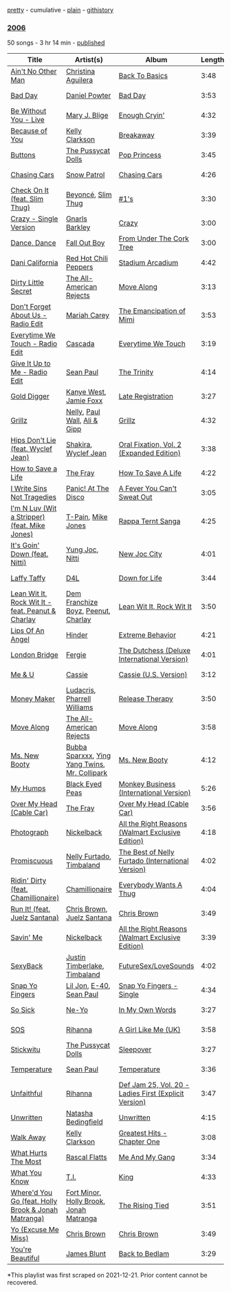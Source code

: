 [pretty](/playlists/pretty/1Gn0PYtF7VmfuZD0Gb91fN.md) - cumulative - [plain](/playlists/plain/1Gn0PYtF7VmfuZD0Gb91fN) - [githistory](https://github.githistory.xyz/mackorone/spotify-playlist-archive/blob/main/playlists/plain/1Gn0PYtF7VmfuZD0Gb91fN)

### [2006](https://open.spotify.com/playlist/1Gn0PYtF7VmfuZD0Gb91fN)

> 

50 songs - 3 hr 14 min - [published](https://open.spotify.com/playlist/67s2LPYfuTJteAVAuyhfci)

| Title | Artist(s) | Album | Length | Added | Removed |
|---|---|---|---|---|---|
| [Ain't No Other Man](https://open.spotify.com/track/6FCekHIwxq4jn9n0lQ1eXD) | [Christina Aguilera](https://open.spotify.com/artist/1l7ZsJRRS8wlW3WfJfPfNS) | [Back To Basics](https://open.spotify.com/album/0vlYYvdVh1yfR2lfwgkypu) | 3:48 | 2013-06-27 |  |
| [Bad Day](https://open.spotify.com/track/5rYvoJOJ0y8AYodTdf3Wxi) | [Daniel Powter](https://open.spotify.com/artist/7xTcuBOIAAIGDOSvwYFPzk) | [Bad Day](https://open.spotify.com/album/2oN3j2B7S4kiLrfNJvHeLz) | 3:53 | 2013-06-27 |  |
| [Be Without You \- Live](https://open.spotify.com/track/7xXRMilJGsz7owl85rET4E) | [Mary J\. Blige](https://open.spotify.com/artist/1XkoF8ryArs86LZvFOkbyr) | [Enough Cryin'](https://open.spotify.com/album/2Ke24Pt2r81zAXN5F9gZaB) | 4:32 | 2013-06-27 |  |
| [Because of You](https://open.spotify.com/track/3PHYPaguCDKLK1a9cp3uXZ) | [Kelly Clarkson](https://open.spotify.com/artist/3BmGtnKgCSGYIUhmivXKWX) | [Breakaway](https://open.spotify.com/album/3xkK5tqB1kP84ZzWPnJ1x3) | 3:39 | 2013-06-27 |  |
| [Buttons](https://open.spotify.com/track/1lWHrTcVpuvv6i5yPioXa4) | [The Pussycat Dolls](https://open.spotify.com/artist/6wPhSqRtPu1UhRCDX5yaDJ) | [Pop Princess](https://open.spotify.com/album/5Z8U5fILGXblN7mv60SAbQ) | 3:45 | 2013-06-27 |  |
| [Chasing Cars](https://open.spotify.com/track/0rpIH5otu7ykvZPdcQuRPh) | [Snow Patrol](https://open.spotify.com/artist/3rIZMv9rysU7JkLzEaC5Jp) | [Chasing Cars](https://open.spotify.com/album/7sIFeqEnu7ZjmbIN6463x9) | 4:26 | 2013-06-27 |  |
| [Check On It \(feat\. Slim Thug\)](https://open.spotify.com/track/3fGbA610AWjHqYuuFIgnHL) | [Beyoncé](https://open.spotify.com/artist/6vWDO969PvNqNYHIOW5v0m), [Slim Thug](https://open.spotify.com/artist/0st5vgzw9XkH5ALJiUM1lE) | [\#1's](https://open.spotify.com/album/01gnLdVDtDGFd8nmLL1U18) | 3:30 | 2013-06-27 |  |
| [Crazy \- Single Version](https://open.spotify.com/track/6FlAGda9qkDhTU7ctFM4uG) | [Gnarls Barkley](https://open.spotify.com/artist/5SbkVQYYzlw1kte75QIabH) | [Crazy](https://open.spotify.com/album/323bSBwrb7OYVl545Ea9Rw) | 3:00 | 2013-06-27 |  |
| [Dance, Dance](https://open.spotify.com/track/4QIAVbGpeb5RdAGW66kY2h) | [Fall Out Boy](https://open.spotify.com/artist/4UXqAaa6dQYAk18Lv7PEgX) | [From Under The Cork Tree](https://open.spotify.com/album/0L0mzP8RGm5SNlwgZfBuxW) | 3:00 | 2013-06-27 |  |
| [Dani California](https://open.spotify.com/track/10Nmj3JCNoMeBQ87uw5j8k) | [Red Hot Chili Peppers](https://open.spotify.com/artist/0L8ExT028jH3ddEcZwqJJ5) | [Stadium Arcadium](https://open.spotify.com/album/7xl50xr9NDkd3i2kBbzsNZ) | 4:42 | 2013-06-27 |  |
| [Dirty Little Secret](https://open.spotify.com/track/5ZdzNVOmCSp5HFLk0EgvJS) | [The All\-American Rejects](https://open.spotify.com/artist/3vAaWhdBR38Q02ohXqaNHT) | [Move Along](https://open.spotify.com/album/03kOqFjrxiwkgvj2ExN6ii) | 3:13 | 2013-06-27 |  |
| [Don't Forget About Us \- Radio Edit](https://open.spotify.com/track/4eHMRKYFZvDyznWMoToX2J) | [Mariah Carey](https://open.spotify.com/artist/4iHNK0tOyZPYnBU7nGAgpQ) | [The Emancipation of Mimi](https://open.spotify.com/album/2ttLsnGoW8PrCu4wYUO226) | 3:53 | 2013-06-27 |  |
| [Everytime We Touch \- Radio Edit](https://open.spotify.com/track/6MjljecHzHelUDismyKkba) | [Cascada](https://open.spotify.com/artist/0N0d3kjwdY2h7UVuTdJGfp) | [Everytime We Touch](https://open.spotify.com/album/5DvuKZTzEKjm0oUuhP237C) | 3:19 | 2013-06-27 |  |
| [Give It Up to Me \- Radio Edit](https://open.spotify.com/track/7dGjNMCuqquUPJcOb3oh3m) | [Sean Paul](https://open.spotify.com/artist/3Isy6kedDrgPYoTS1dazA9) | [The Trinity](https://open.spotify.com/album/5dllg7LmHBB2pOSzr9aOg0) | 4:14 | 2013-06-27 |  |
| [Gold Digger](https://open.spotify.com/track/5XJJdNPkwmbUwE79gv0NxK) | [Kanye West](https://open.spotify.com/artist/5K4W6rqBFWDnAN6FQUkS6x), [Jamie Foxx](https://open.spotify.com/artist/7LnaAXbDVIL75IVPnndf7w) | [Late Registration](https://open.spotify.com/album/4GRDFQ9HRoO0by8H0r2a3I) | 3:27 | 2013-06-27 |  |
| [Grillz](https://open.spotify.com/track/7fnY0ec4B3SbcsJoaIIXIa) | [Nelly](https://open.spotify.com/artist/2gBjLmx6zQnFGQJCAQpRgw), [Paul Wall](https://open.spotify.com/artist/0k7Xl1pqI3tu8sSEjo5oEg), [Ali & Gipp](https://open.spotify.com/artist/01ZpL2TZ4QxYNDLc70RIiT) | [Grillz](https://open.spotify.com/album/0uX4WinA4ouMspCTGyQvcK) | 4:32 | 2013-06-27 |  |
| [Hips Don't Lie \(feat\. Wyclef Jean\)](https://open.spotify.com/track/3ZFTkvIE7kyPt6Nu3PEa7V) | [Shakira](https://open.spotify.com/artist/0EmeFodog0BfCgMzAIvKQp), [Wyclef Jean](https://open.spotify.com/artist/7aBzpmFXB4WWpPl2F7RjBe) | [Oral Fixation, Vol\. 2 \(Expanded Edition\)](https://open.spotify.com/album/5ppnlEoj4HdRRdRihnY3jU) | 3:38 | 2013-06-27 |  |
| [How to Save a Life](https://open.spotify.com/track/5fVZC9GiM4e8vu99W0Xf6J) | [The Fray](https://open.spotify.com/artist/0zOcE3mg9nS6l3yxt1Y0bK) | [How To Save A Life](https://open.spotify.com/album/1IM3GwptCGYjRkzCBolyFK) | 4:22 | 2013-06-27 |  |
| [I Write Sins Not Tragedies](https://open.spotify.com/track/5cY8y2XgOfkAh4kSWLFKkz) | [Panic! At The Disco](https://open.spotify.com/artist/20JZFwl6HVl6yg8a4H3ZqK) | [A Fever You Can't Sweat Out](https://open.spotify.com/album/01hp4DvayKlnqUQrmk0vvz) | 3:05 | 2013-06-27 |  |
| [I'm N Luv \(Wit a Stripper\) \(feat\. Mike Jones\)](https://open.spotify.com/track/1lih9AUGlOI2qbAkptdBsr) | [T\-Pain](https://open.spotify.com/artist/3aQeKQSyrW4qWr35idm0cy), [Mike Jones](https://open.spotify.com/artist/07VmOvmuBp9G0gb8BTrpn0) | [Rappa Ternt Sanga](https://open.spotify.com/album/67kj88d9xbscqqG8EdMpIu) | 4:25 | 2013-06-27 |  |
| [It's Goin' Down \(feat\. Nitti\)](https://open.spotify.com/track/05Sgj1Hx03ZXc57gsV1kfX) | [Yung Joc](https://open.spotify.com/artist/23LbwefIODbyGdRbAz3urj), [Nitti](https://open.spotify.com/artist/5jx1ZcYEEgdi86Gzc4T7Jq) | [New Joc City](https://open.spotify.com/album/1Lr1TMh8vcdD3OvrzQTGVn) | 4:01 | 2013-06-27 |  |
| [Laffy Taffy](https://open.spotify.com/track/2ajhenDRiiAnCHHjsIOHhJ) | [D4L](https://open.spotify.com/artist/4AllEJE7mVkhhyUV6DjqPz) | [Down for Life](https://open.spotify.com/album/5PE3OnyEPOlTShpjij8Wfp) | 3:44 | 2013-06-27 |  |
| [Lean Wit It, Rock Wit It \- feat\. Peanut & Charlay](https://open.spotify.com/track/0YsNWdVVmu2fTq8iRNIePT) | [Dem Franchize Boyz](https://open.spotify.com/artist/0VKTLKamj4IH8OfQbUL0kq), [Peenut](https://open.spotify.com/artist/3wbfscRIbtNexMieRZfrVT), [Charlay](https://open.spotify.com/artist/4FZBzAqTsS12zKdb9Gr2uz) | [Lean Wit It, Rock Wit It](https://open.spotify.com/album/64c2vXNv4mZc4GHdmZBpOn) | 3:50 | 2013-06-27 |  |
| [Lips Of An Angel](https://open.spotify.com/track/0MZE9mU5RSjr3gAILc1oVX) | [Hinder](https://open.spotify.com/artist/6BMhCQJYHxxKAeqYS1p5rY) | [Extreme Behavior](https://open.spotify.com/album/4N1DbNt6qiYj7WHyMlRjoC) | 4:21 | 2013-06-27 |  |
| [London Bridge](https://open.spotify.com/track/5QXNSOnNrfKP6cisF0rpxV) | [Fergie](https://open.spotify.com/artist/3r17AfJCCUqC9Lf0OAc73G) | [The Dutchess \(Deluxe International Version\)](https://open.spotify.com/album/4WzNe7tHROZltrKNa8gsRj) | 4:01 | 2013-06-27 |  |
| [Me & U](https://open.spotify.com/track/7k6IzwMGpxnRghE7YosnXT) | [Cassie](https://open.spotify.com/artist/27FGXRNruFoOdf1vP8dqcH) | [Cassie \(U.S\. Version\)](https://open.spotify.com/album/0j1qzjaJmsF1FkcICf3hRu) | 3:12 | 2013-06-27 |  |
| [Money Maker](https://open.spotify.com/track/1bTqY43CvfJHPiPN0PTv7i) | [Ludacris](https://open.spotify.com/artist/3ipn9JLAPI5GUEo4y4jcoi), [Pharrell Williams](https://open.spotify.com/artist/2RdwBSPQiwcmiDo9kixcl8) | [Release Therapy](https://open.spotify.com/album/3Z5H4nIHyXElLVgjs7Wsy9) | 3:50 | 2013-06-27 |  |
| [Move Along](https://open.spotify.com/track/58HpsDKeYoLtNhXFQyQmz5) | [The All\-American Rejects](https://open.spotify.com/artist/3vAaWhdBR38Q02ohXqaNHT) | [Move Along](https://open.spotify.com/album/03kOqFjrxiwkgvj2ExN6ii) | 3:58 | 2013-06-27 |  |
| [Ms\. New Booty](https://open.spotify.com/track/0k6HUzaRHpQ3eEWr1C7Esh) | [Bubba Sparxxx](https://open.spotify.com/artist/3RPYHNSwe3w0mtfJwKIN9P), [Ying Yang Twins](https://open.spotify.com/artist/44PA0rCQXikgOWbfY7Fq7m), [Mr\. Collipark](https://open.spotify.com/artist/3EtuDyQhDQYISGg1DU5qZj) | [Ms\. New Booty](https://open.spotify.com/album/6Nu5K9Mpb5qYi1e7DGESse) | 4:12 | 2013-06-27 |  |
| [My Humps](https://open.spotify.com/track/2tVouQintSo2ffjVgnv6Sh) | [Black Eyed Peas](https://open.spotify.com/artist/1yxSLGMDHlW21z4YXirZDS) | [Monkey Business \(International Version\)](https://open.spotify.com/album/6Cu5XkN2BOy4XZxs3tmiuj) | 5:26 | 2013-06-27 |  |
| [Over My Head \(Cable Car\)](https://open.spotify.com/track/6c8QH9FMFKj0ZgNeiyOx4v) | [The Fray](https://open.spotify.com/artist/0zOcE3mg9nS6l3yxt1Y0bK) | [Over My Head \(Cable Car\)](https://open.spotify.com/album/0NgiEbNqjo4ZqnSuMApXHz) | 3:56 | 2013-06-27 |  |
| [Photograph](https://open.spotify.com/track/2tD8PDBMlo9xTo3JC8kz90) | [Nickelback](https://open.spotify.com/artist/6deZN1bslXzeGvOLaLMOIF) | [All the Right Reasons \(Walmart Exclusive Edition\)](https://open.spotify.com/album/74qGFpCx9XpFaZUnqqdDtb) | 4:18 | 2013-06-27 |  |
| [Promiscuous](https://open.spotify.com/track/7cUhxtLxcNZXV6Qdpi8PTO) | [Nelly Furtado](https://open.spotify.com/artist/2jw70GZXlAI8QzWeY2bgRc), [Timbaland](https://open.spotify.com/artist/5Y5TRrQiqgUO4S36tzjIRZ) | [The Best of Nelly Furtado \(International Version\)](https://open.spotify.com/album/2vCWHXLetotBI8ETx7TICg) | 4:02 | 2013-06-27 |  |
| [Ridin' Dirty \(feat\. Chamillionaire\)](https://open.spotify.com/track/2cq69jrDBC5gqKh6HvzwUG) | [Chamillionaire](https://open.spotify.com/artist/6vdMPayKk8YJxxeNP5oMCb) | [Everybody Wants A Thug](https://open.spotify.com/album/1NO8hXsBkDrX9APjPjDPDE) | 4:04 | 2013-06-27 |  |
| [Run It! \(feat\. Juelz Santana\)](https://open.spotify.com/track/4Zq1qPSAWT4lUvhPyf8wC4) | [Chris Brown](https://open.spotify.com/artist/7bXgB6jMjp9ATFy66eO08Z), [Juelz Santana](https://open.spotify.com/artist/6Uh8uJyN9g7oFjDK16nJgb) | [Chris Brown](https://open.spotify.com/album/4NOKad9mry5ZnAYQIOFhrv) | 3:49 | 2013-06-27 |  |
| [Savin' Me](https://open.spotify.com/track/5E5AG0JXjvm0gahzh9Q7T1) | [Nickelback](https://open.spotify.com/artist/6deZN1bslXzeGvOLaLMOIF) | [All the Right Reasons \(Walmart Exclusive Edition\)](https://open.spotify.com/album/74qGFpCx9XpFaZUnqqdDtb) | 3:39 | 2013-06-27 |  |
| [SexyBack](https://open.spotify.com/track/40VAYnnGBDLQVXD8D1ager) | [Justin Timberlake](https://open.spotify.com/artist/31TPClRtHm23RisEBtV3X7), [Timbaland](https://open.spotify.com/artist/5Y5TRrQiqgUO4S36tzjIRZ) | [FutureSex/LoveSounds](https://open.spotify.com/album/51lCQxAHpJHuqvvK0z12zp) | 4:02 | 2013-06-27 |  |
| [Snap Yo Fingers](https://open.spotify.com/track/6o3s08kk2fQI37vxGZDrJ1) | [Lil Jon](https://open.spotify.com/artist/7sfl4Xt5KmfyDs2T3SVSMK), [E\-40](https://open.spotify.com/artist/3crnzLy8R4lVwaigKEOz7V), [Sean Paul](https://open.spotify.com/artist/2ZVEnkCKF0ytNHpj9cLxte) | [Snap Yo Fingers \- Single](https://open.spotify.com/album/5ot3hAGLgvrmfZ3ddosFZf) | 4:34 | 2013-06-27 |  |
| [So Sick](https://open.spotify.com/track/5203pcq3cNteJuOVhIEnt6) | [Ne\-Yo](https://open.spotify.com/artist/21E3waRsmPlU7jZsS13rcj) | [In My Own Words](https://open.spotify.com/album/6SUV4nzZobjuioos5VDUl7) | 3:27 | 2013-06-27 |  |
| [SOS](https://open.spotify.com/track/6ltq29OgidB834EwoAvIBN) | [Rihanna](https://open.spotify.com/artist/5pKCCKE2ajJHZ9KAiaK11H) | [A Girl Like Me \(UK\)](https://open.spotify.com/album/1xQyPcZTp6hZv1TCL64cwZ) | 3:58 | 2013-06-27 |  |
| [Stickwitu](https://open.spotify.com/track/7hlFPAa85yeyBpypKdZozI) | [The Pussycat Dolls](https://open.spotify.com/artist/6wPhSqRtPu1UhRCDX5yaDJ) | [Sleepover](https://open.spotify.com/album/3qmtBRxYQRRvRD39T03py6) | 3:27 | 2013-06-27 |  |
| [Temperature](https://open.spotify.com/track/0j4wZ17xz0Xv4lIFvtZI48) | [Sean Paul](https://open.spotify.com/artist/3Isy6kedDrgPYoTS1dazA9) | [Temperature](https://open.spotify.com/album/2PzVeOVppqQz9ePMEjvwjy) | 3:36 | 2013-06-27 |  |
| [Unfaithful](https://open.spotify.com/track/4lwLYO44TTwj9GrjYvcIov) | [Rihanna](https://open.spotify.com/artist/5pKCCKE2ajJHZ9KAiaK11H) | [Def Jam 25, Vol\. 20 \- Ladies First \(Explicit Version\)](https://open.spotify.com/album/7sX3F76MIo6JHLrTU3pDRe) | 3:47 | 2013-06-27 |  |
| [Unwritten](https://open.spotify.com/track/4yMoRDq0mtu2QfTiAsOaP5) | [Natasha Bedingfield](https://open.spotify.com/artist/7o95ZoZt5ZYn31e9z1Hc0a) | [Unwritten](https://open.spotify.com/album/7lZ4XO8tuSG2AyGs0RKxhS) | 4:15 | 2013-06-27 |  |
| [Walk Away](https://open.spotify.com/track/7rlWcri95AyLkkKHa2sCib) | [Kelly Clarkson](https://open.spotify.com/artist/3BmGtnKgCSGYIUhmivXKWX) | [Greatest Hits \- Chapter One](https://open.spotify.com/album/0UxWN628tSTCaR4NVpqSHM) | 3:08 | 2013-06-27 |  |
| [What Hurts The Most](https://open.spotify.com/track/6Qgva9AMxlkf7MWkLUkdFH) | [Rascal Flatts](https://open.spotify.com/artist/0a1gHP0HAqALbEyxaD5Ngn) | [Me And My Gang](https://open.spotify.com/album/5uvQNw5Jr0aYdIStUYmX6o) | 3:34 | 2013-06-27 |  |
| [What You Know](https://open.spotify.com/track/6A71EmfdTryZxflaVpuXy6) | [T.I.](https://open.spotify.com/artist/4OBJLual30L7gRl5UkeRcT) | [King](https://open.spotify.com/album/6g015VCIuTF7FAAGvC98HO) | 4:33 | 2013-06-27 |  |
| [Where'd You Go \(feat\. Holly Brook & Jonah Matranga\)](https://open.spotify.com/track/27jV5NRauLKolguzqXHcnH) | [Fort Minor](https://open.spotify.com/artist/7dWYWUbO68rXJOcyA7SpJk), [Holly Brook](https://open.spotify.com/artist/62gL3RAdJAPUmjrYudnVjy), [Jonah Matranga](https://open.spotify.com/artist/3Ztgr9y1L9ZfoIOEsCrZEb) | [The Rising Tied](https://open.spotify.com/album/2DmlbsoOPYKIDZeXuv7Rb2) | 3:51 | 2013-06-27 |  |
| [Yo \(Excuse Me Miss\)](https://open.spotify.com/track/60elrmyXf6vtMqxHKSTjdn) | [Chris Brown](https://open.spotify.com/artist/7bXgB6jMjp9ATFy66eO08Z) | [Chris Brown](https://open.spotify.com/album/4NOKad9mry5ZnAYQIOFhrv) | 3:49 | 2013-06-27 |  |
| [You're Beautiful](https://open.spotify.com/track/5pbajJXEPdcoXQPXoAVR1t) | [James Blunt](https://open.spotify.com/artist/7KMqksf0UMdyA0UCf4R3ux) | [Back to Bedlam](https://open.spotify.com/album/1wklsLLbGIZg1RDpoJovrb) | 3:29 | 2013-06-27 |  |

\*This playlist was first scraped on 2021-12-21. Prior content cannot be recovered.
